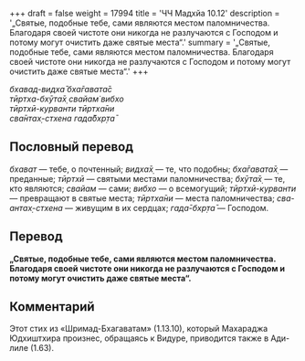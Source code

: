 +++
draft = false
weight = 17994
title = 'ЧЧ Мадхйа 10.12'
description = '„Святые, подобные тебе, сами являются местом паломничества. Благодаря своей чистоте они никогда не разлучаются с Господом и потому могут очистить даже святые места“.'
summary = '„Святые, подобные тебе, сами являются местом паломничества. Благодаря своей чистоте они никогда не разлучаются с Господом и потому могут очистить даже святые места“.'
+++

_бхавад-видха̄ бха̄гавата̄с  
тӣртха-бхӯта̄х̣ свайам̇ вибхо  
тӣртхӣ-курванти тӣртха̄ни  
сва̄нтах̣-стхена гада̄бхр̣та̄_

## Пословный перевод

_бхават_ — тебе, о почтенный; _видха̄х̣_ — те, что подобны; _бха̄гавата̄х̣_ — преданные; _тӣртхӣ_ — святыми местами паломничества; _бхӯта̄х̣_ — те, кто являются; _свайам_ — сами; _вибхо_ — о всемогущий; _тӣртхӣ_\-_курванти_ — превращают в святые места; _тӣртха̄ни_ — места паломничества; _сва_\-_антах̣_\-_стхена_ — живущим в их сердцах; _гада̄_\-_бхр̣та̄_ — Господом.

## Перевод

**„Святые, подобные тебе, сами являются местом паломничества. Благодаря своей чистоте они никогда не разлучаются с Господом и потому могут очистить даже святые места“.**

## Комментарий

Этот стих из «Шримад-Бхагаватам» (1.13.10), который Махараджа Юдхиштхира произнес, обращаясь к Видуре, приводится также в Ади-лиле (1.63).
